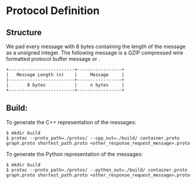 # Protocol Definition

## Structure
We pad every message with 8 bytes containing the length of the message as a
unsigned integer. The following message is a GZIP compressed wire formatted
protocol buffer message <RequestContainer> or <ResponseContainer>.
```
+-------------------------+-----------------+
|   Message Length (n)    |     Message     |
|-------------------------+-----------------+
|       8 bytes           |     n bytes     |
+-------------------------+-----------------+
```

## Build:
To generate the C++ representation of the messages:
```
$ mkdir build
$ protoc --proto_path=./protos/ --cpp_out=./build/ container.proto graph.proto shortest_path.proto <other_response_request_message>.proto
```

To generate the Python representation of the messages:
```
$ mkdir build
$ protoc --proto_path=./protos/ --python_out=./build/ container.proto graph.proto shortest_path.proto <other_response_request_message>.proto
```

